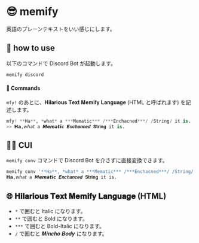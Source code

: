 #  :sunglasses: memify

英語のプレーンテキストをいい感じにします。

## :wrench: how to use
以下のコマンドで Discord Bot が起動します。
```bash
memify discord
```

#### :mage: Commands
`mfy!` のあとに、𝐇𝐢𝐥𝐚𝐫𝐢𝐨𝐮𝐬 𝐓𝐞𝐱𝐭 𝐌𝐞𝐦𝐢𝐟𝐲 𝐋𝐚𝐧𝐠𝐮𝐚𝐠𝐞 (HTML と呼ばれます) を記述します。

```python
mfy! **Ha**, *what* a ***Mematic*** /***Enchacned***/ /String/ it is.
>> 𝗛𝗮,𝘸𝘩𝘢𝘵 a 𝙈𝙚𝙢𝙖𝙩𝙞𝙘 𝑬𝒏𝒄𝒉𝒂𝒏𝒄𝒆𝒅 𝐒𝐭𝐫𝐢𝐧𝐠 it is.
```

## :technologist: CUI
`memify conv` コマンドで Discord Bot を介さずに直接変換できます。
```bash
memify conv '**Ha**, *what* a ***Mematic*** /***Enchacned***/ /String/ it is.'
𝗛𝗮,𝘸𝘩𝘢𝘵 a 𝙈𝙚𝙢𝙖𝙩𝙞𝙘 𝑬𝒏𝒄𝒉𝒂𝒏𝒄𝒆𝒅 𝐒𝐭𝐫𝐢𝐧𝐠 it is.
```

## :globe_with_meridians: 𝐇𝐢𝐥𝐚𝐫𝐢𝐨𝐮𝐬 𝐓𝐞𝐱𝐭 𝐌𝐞𝐦𝐢𝐟𝐲 𝐋𝐚𝐧𝐠𝐮𝐚𝐠𝐞 (HTML)
- `*` で囲むと Italic になります。
- `**` で囲むと Bold になります。
- `***` で囲むと Bold-Italic になります。
- `/` で囲むと 𝑴𝒊𝒏𝒄𝒉𝒐 𝑩𝒐𝒅𝒚 になります。

